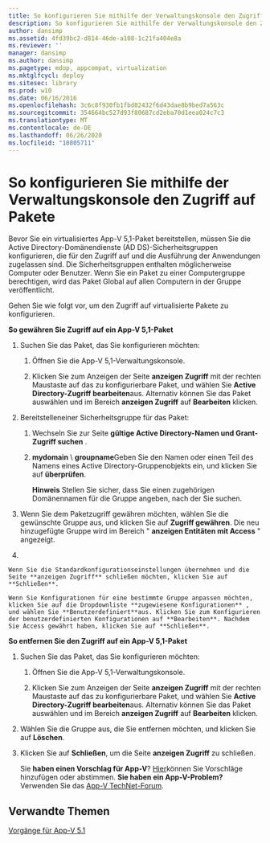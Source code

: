 ```yaml
---
title: So konfigurieren Sie mithilfe der Verwaltungskonsole den Zugriff auf Pakete
description: So konfigurieren Sie mithilfe der Verwaltungskonsole den Zugriff auf Pakete
author: dansimp
ms.assetid: 4fd39bc2-d814-46de-a108-1c21fa404e8a
ms.reviewer: ''
manager: dansimp
ms.author: dansimp
ms.pagetype: mdop, appcompat, virtualization
ms.mktglfcycl: deploy
ms.sitesec: library
ms.prod: w10
ms.date: 06/16/2016
ms.openlocfilehash: 3c6c8f930fb1fbd82432f6d43dae8b9bed7a563c
ms.sourcegitcommit: 354664bc527d93f80687cd2eba70d1eea024c7c3
ms.translationtype: MT
ms.contentlocale: de-DE
ms.lasthandoff: 06/26/2020
ms.locfileid: "10805711"
---
```

# So konfigurieren Sie mithilfe der Verwaltungskonsole den Zugriff auf Pakete


Bevor Sie ein virtualisiertes App-V 5,1-Paket bereitstellen, müssen Sie die Active Directory-Domänendienste (AD DS)-Sicherheitsgruppen konfigurieren, die für den Zugriff auf und die Ausführung der Anwendungen zugelassen sind. Die Sicherheitsgruppen enthalten möglicherweise Computer oder Benutzer. Wenn Sie ein Paket zu einer Computergruppe berechtigen, wird das Paket Global auf allen Computern in der Gruppe veröffentlicht.

Gehen Sie wie folgt vor, um den Zugriff auf virtualisierte Pakete zu konfigurieren.

**So gewähren Sie Zugriff auf ein App-V 5,1-Paket**

1.  Suchen Sie das Paket, das Sie konfigurieren möchten:

    1.  Öffnen Sie die App-V 5,1-Verwaltungskonsole.

    2.  Klicken Sie zum Anzeigen der Seite **anzeigen Zugriff** mit der rechten Maustaste auf das zu konfigurierbare Paket, und wählen Sie **Active Directory-Zugriff bearbeiten**aus. Alternativ können Sie das Paket auswählen und im Bereich **anzeigen Zugriff** auf **Bearbeiten** klicken.

2.  Bereitstelleneiner Sicherheitsgruppe für das Paket:

    1.  Wechseln Sie zur Seite **gültige Active Directory-Namen und Grant-Zugriff suchen** .

    2.  **mydomain**  \\  **groupname**Geben Sie den Namen oder einen Teil des Namens eines Active Directory-Gruppenobjekts ein, und klicken Sie auf **überprüfen**.

        **Hinweis**  Stellen Sie sicher, dass Sie einen zugehörigen Domänennamen für die Gruppe angeben, nach der Sie suchen.

         

3.  Wenn Sie dem Paketzugriff gewähren möchten, wählen Sie die gewünschte Gruppe aus, und klicken Sie auf **Zugriff gewähren**. Die neu hinzugefügte Gruppe wird im Bereich " **anzeigen Entitäten mit Access** " angezeigt.

4.  

    Wenn Sie die Standardkonfigurationseinstellungen übernehmen und die Seite **anzeigen Zugriff** schließen möchten, klicken Sie auf **Schließen**.

    Wenn Sie Konfigurationen für eine bestimmte Gruppe anpassen möchten, klicken Sie auf die Dropdownliste **zugewiesene Konfigurationen** , und wählen Sie **Benutzerdefiniert**aus. Klicken Sie zum Konfigurieren der benutzerdefinierten Konfigurationen auf **Bearbeiten**. Nachdem Sie Access gewährt haben, klicken Sie auf **Schließen**.

**So entfernen Sie den Zugriff auf ein App-V 5,1-Paket**

1.  Suchen Sie das Paket, das Sie konfigurieren möchten:

    1.  Öffnen Sie die App-V 5,1-Verwaltungskonsole.

    2.  Klicken Sie zum Anzeigen der Seite **anzeigen Zugriff** mit der rechten Maustaste auf das zu konfigurierbare Paket, und wählen Sie **Active Directory-Zugriff bearbeiten**aus. Alternativ können Sie das Paket auswählen und im Bereich **anzeigen Zugriff** auf **Bearbeiten** klicken.

2.  Wählen Sie die Gruppe aus, die Sie entfernen möchten, und klicken Sie auf **Löschen**.

3.  Klicken Sie auf **Schließen**, um die Seite **anzeigen Zugriff** zu schließen.

    Sie **haben einen Vorschlag für App-V**? [Hier](http://appv.uservoice.com/forums/280448-microsoft-application-virtualization)können Sie Vorschläge hinzufügen oder abstimmen. **Sie haben ein App-V-Problem?** Verwenden Sie das [App-V TechNet-Forum](https://social.technet.microsoft.com/Forums/home?forum=mdopappv).

## Verwandte Themen


[Vorgänge für App-V 5.1](operations-for-app-v-51.md)

 

 





